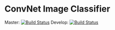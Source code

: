 # ConvNet Image Classifier
Master: [![Build Status](https://travis-ci.org/jhole89/convet-image-classifier.svg?branch=master)](https://travis-ci.org/jhole89/convet-image-classifier)
Develop: [![Build Status](https://travis-ci.org/jhole89/convet-image-classifier.svg?branch=develop)](https://travis-ci.org/jhole89/convet-image-classifier)
